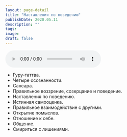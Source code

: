 ```yaml
---
layout: page-detail
title: "Наставления по поведению"
publishDate: 2020.05.11
description: ""
tags:
image:
draft: false
---
```


<audio title="2020.05.11 - Наставления по поведению.mp3" src="/upload/iblock/294/294740ec5ffc99f9f92cb03be78378c6.mp3" controls=""></audio>

* Гуру-таттва.
* Четыре осознанности.
* Сансара.
* Правильное воззрение, созерцание и поведение.
* Наставления по поведению.
* Истинная самооценка.
* Правильное взаимодействие с другими.
* Открытие помыслов.
* Отношение к себе.
* Общение.
* Смириться с лишениями.

  
